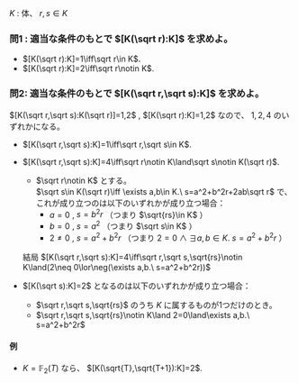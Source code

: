 $K$ : 体、 $r,s\in K$
### 問1 : 適当な条件のもとで $[K(\sqrt r):K]$ を求めよ。
- $[K(\sqrt r):K]=1\iff\sqrt r\in K$.
- $[K(\sqrt r):K]=2\iff\sqrt r\notin K$.
### 問2: 適当な条件のもとで $[K(\sqrt r,\sqrt s):K]$ を求めよ。
$[K(\sqrt r,\sqrt s):K(\sqrt r)]=1,2$ , $[K(\sqrt r):K]=1,2$ なので、 $1,2,4$ のいずれかになる。
- $[K(\sqrt r,\sqrt s):K]=1\iff\sqrt r,\sqrt s\in K$.
- $[K(\sqrt r,\sqrt s):K]=4\iff\sqrt r\notin K\land\sqrt s\notin K(\sqrt r)$.
  - $\sqrt r\notin K$ とする。  
    $\sqrt s\in K(\sqrt r)\iff \exists a,b\in K.\ s=a^2+b^2r+2ab\sqrt r$ で、これが成り立つのは以下のいずれかが成り立つ場合：
    - $a=0$ , $s=b^2r$ （つまり $\sqrt{rs}\in K$ ）
    - $b=0$ , $s=a^2$ （つまり $\sqrt s\in K$ ）
    - $2\neq 0$ , $s=a^2+b^2r$ （つまり $2=0\land\exists a,b\in K.\ s=a^2+b^2r$ ）
  
  結局 $[K(\sqrt r,\sqrt s):K]=4\iff\sqrt r,\sqrt s,\sqrt{rs}\notin K\land(2\neq 0\lor\neg(\exists a,b.\ s=a^2+b^2r))$
- $[K(\sqrt s):K]=2$ となるのは以下のいずれかが成り立つ場合：
  - $\sqrt r,\sqrt s,\sqrt{rs}$ のうち $K$ に属するものが1つだけのとき。
  - $\sqrt r,\sqrt s,\sqrt{rs}\notin K\land 2=0\land\exists a,b.\ s=a^2+b^2r$
#### 例
- $K=\mathbb{F}_2(T)$ なら、 $[K(\sqrt{T},\sqrt{T+1}):K]=2$.

